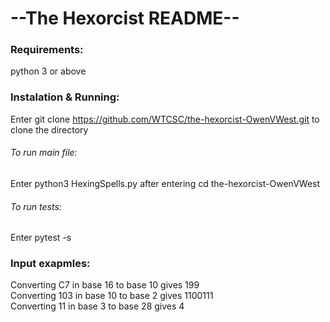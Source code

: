 # --The Hexorcist README--
### Requirements:
python 3 or above
### Instalation & Running:
Enter git clone https://github.com/WTCSC/the-hexorcist-OwenVWest.git to clone the directory  
###### To run main file:  
Enter python3 HexingSpells.py after entering cd the-hexorcist-OwenVWest
###### To run tests: 
Enter pytest -s
### Input exapmles:
Converting C7 in base 16 to base 10 gives 199  
Converting 103 in base 10 to base 2 gives 1100111  
Converting 11 in base 3 to base 28 gives 4  
